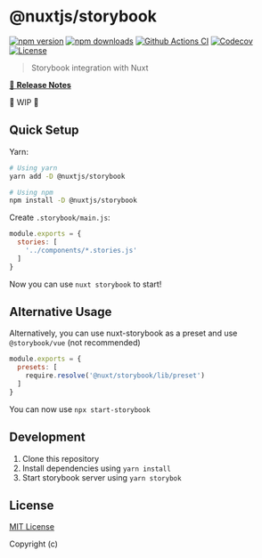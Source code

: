 # @nuxtjs/storybook

[![npm version][npm-version-src]][npm-version-href]
[![npm downloads][npm-downloads-src]][npm-downloads-href]
[![Github Actions CI][github-actions-ci-src]][github-actions-ci-href]
[![Codecov][codecov-src]][codecov-href]
[![License][license-src]][license-href]

> Storybook integration with Nuxt

[📖 **Release Notes**](./CHANGELOG.md)

🚧 WIP 🚧

## Quick Setup

Yarn:

```bash
# Using yarn
yarn add -D @nuxtjs/storybook

# Using npm
npm install -D @nuxtjs/storybook
```

Create `.storybook/main.js`:

```js
module.exports = {
  stories: [
    '../components/*.stories.js'
  ]
}
```

Now you can use `nuxt storybook` to start!

## Alternative Usage

Alternatively, you can use nuxt-storybook as a preset and use `@storybook/vue` (not recommended)

```js
module.exports = {
  presets: [
    require.resolve('@nuxt/storybook/lib/preset')
  ]
}
```

You can now use `npx start-storybook`

## Development

1. Clone this repository
2. Install dependencies using `yarn install`
3. Start storybook server using `yarn storybok`

## License

[MIT License](./LICENSE)

Copyright (c)

<!-- Badges -->
[npm-version-src]: https://img.shields.io/npm/v/@nuxtjs/storybook/latest.svg
[npm-version-href]: https://npmjs.com/package/@nuxtjs/storybook

[npm-downloads-src]: https://img.shields.io/npm/dt/@nuxtjs/storybook.svg
[npm-downloads-href]: https://npmjs.com/package/@nuxtjs/storybook

[github-actions-ci-src]: https://github.com/nuxt-community/storybook-module/workflows/ci/badge.svg
[github-actions-ci-href]: https://github.com/nuxt-community/storybook-module/actions?query=workflow%3Aci

[codecov-src]: https://img.shields.io/codecov/c/github/nuxt-community/storybook-module.svg
[codecov-href]: https://codecov.io/gh/nuxt-community/storybook-module

[license-src]: https://img.shields.io/npm/l/@nuxtjs/storybook.svg
[license-href]: https://npmjs.com/package/@nuxtjs/storybook

